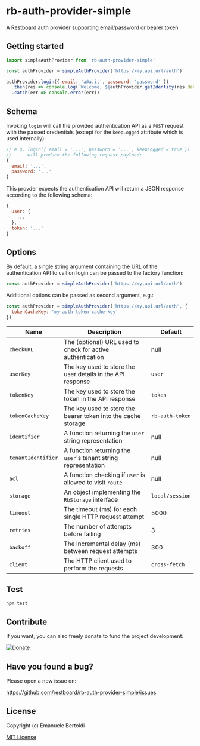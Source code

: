 # rb-auth-provider-simple

A [Restboard](https://restboard.github.io/) auth provider supporting email/password or bearer token

## Getting started

```js
import simpleAuthProvider from 'rb-auth-provider-simple'

const authProvider = simpleAuthProvider('https://my.api.url/auth')

authProvider.login({ email: 'a@a.it', password: 'password' })
  .then(res => console.log(`Welcome, ${authProvider.getIdentity(res.data)}`))
  .catch(err => console.error(err))
```

## Schema

Invoking `login` will call the provided authentication API as a `POST` request
with the passed credentials (except for the `keepLogged` attribute which is
used internally):

```js
// e.g. login({ email = '...', password = '...', keepLogged = true })
//      will produce the following request payload:
{
  email: '...',
  password: '...'
}
```

This provder expects the authentication API will return a JSON response
according to the following schema:

```js
{
  user: {
    ...
  },
  token: '...'
}
```

## Options

By default, a single string argument containing the URL of the authentication
API to call on login can be passed to the factory function:

```js
const authProvider = simpleAuthProvider('https://my.api.url/auth')
```

Additional options can be passed as second argument, e.g.:

```js
const authProvider = simpleAuthProvider('https://my.api.url/auth', {
  tokenCacheKey: 'my-auth-token-cache-key'
})
```

| Name               | Description                                                    | Default          |
|--------------------|----------------------------------------------------------------|------------------|
| `checkURL`         | The (optional) URL used to check for active authentication     | null             |
| `userKey`          | The key used to store the user details in the API response     | `user`           |
| `tokenKey`         | The key used to store the token in the API response            | `token`          |
| `tokenCacheKey`    | The key used to store the bearer token into the cache storage  | `rb-auth-token`  |
| `identifier`       | A function returning the `user` string representation          | null             |
| `tenantIdentifier` | A function returning the `user`'s tenant string representation | null             |
| `acl`              | A function checking if `user` is allowed to visit `route`      | null             |
| `storage`          | An object implementing the `RbStorage` interface               | `local/session`  |
| `timeout`          | The timeout (ms) for each single HTTP request attempt          | 5000             |
| `retries`          | The number of attempts before failing                          | 3                |
| `backoff`          | The incremental delay (ms) between request attempts            | 300              |
| `client`           | The HTTP client used to perform the requests                   | `cross-fetch`    |

## Test

```bash
npm test
```

## Contribute

If you want, you can also freely donate to fund the project development:

[![Donate](https://www.paypalobjects.com/en_US/i/btn/btn_donate_SM.gif)](https://paypal.me/EBertoldi)

## Have you found a bug?

Please open a new issue on:

<https://github.com/restboard/rb-auth-provider-simple/issues>

## License

Copyright (c) Emanuele Bertoldi

[MIT License](http://en.wikipedia.org/wiki/MIT_License)
